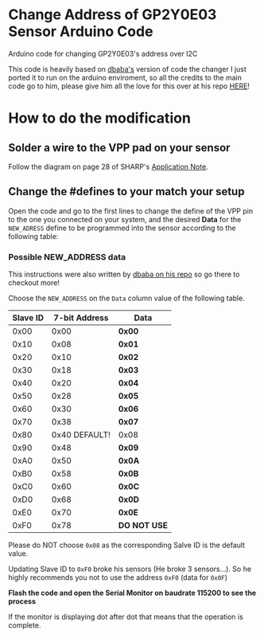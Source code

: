 # Change Address of GP2Y0E03 Sensor Arduino Code

Arduino code for changing GP2Y0E03's address over I2C

This code is heavily based on [dbaba's](https://github.com/dbaba) version of code the changer I just ported it to run on the arduino enviroment, so all the credits to the main code go to him, please give him all the love for this over at his repo [HERE](https://github.com/dbaba/gp2y0e03-address-programmer)!


# How to do the modification

## Solder a wire to the VPP pad on your sensor

Follow the diagram on page 28 of SHARP's [Application Note](https://global.sharp/products/device/lineup/data/pdf/datasheet/gp2y0e02_03_appl_e.pdf).

## Change the #defines to your match your setup
Open the code and go to the first lines to change the define of the VPP pin to the one you connected on your system, and the desired **Data** for the `NEW_ADRESS` define to be programmed into the sensor according to the following table:

### Possible NEW_ADDRESS data

This instructions were also written by [dbaba on his repo](https://github.com/dbaba/gp2y0e03-address-programmer) so go there to checkout more!

Choose the `NEW_ADDRESS` on the  `Data` column value of the following table.

| Slave ID | 7-bit Address |   Data   |
|----------|---------------|----------|
| 0x00     | 0x00          | **0x00** |
| 0x10     | 0x08          | **0x01** |
| 0x20     | 0x10          | **0x02** |
| 0x30     | 0x18          | **0x03** |
| 0x40     | 0x20          | **0x04** |
| 0x50     | 0x28          | **0x05** |
| 0x60     | 0x30          | **0x06** |
| 0x70     | 0x38          | **0x07** |
| 0x80     | 0x40 DEFAULT! |   0x08   |
| 0x90     | 0x48          | **0x09** |
| 0xA0     | 0x50          | **0x0A** |
| 0xB0     | 0x58          | **0x0B** |
| 0xC0     | 0x60          | **0x0C** |
| 0xD0     | 0x68          | **0x0D** |
| 0xE0     | 0x70          | **0x0E** |
| 0xF0     | 0x78          | **DO NOT USE** |

Please do NOT choose `0x08` as the corresponding Salve ID is the default value.

Updating Slave ID to `0xF0` broke his sensors (He broke 3 sensors...). So he highly recommends you not to use the address `0xF0` (data for `0x0F`)

**Flash the code and open the Serial Monitor on baudrate 115200 to see the process**

If the monitor is displaying dot after dot that means that the operation is complete.